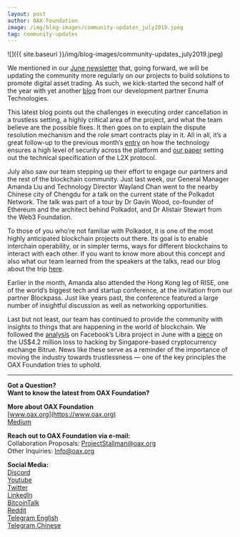 ```yaml
---
layout: post
author: OAX Foundation
image: /img/blog-images/community-updates_july2019.jpeg
tag: community-updates
---
```

![]({{ site.baseurl }}/img/blog-images/community-updates_july2019.jpeg)

We mentioned in our [June newsletter](https://medium.com/@OAX_Foundation/community-update-june-2019-183efcee3ec1) that, going forward, we will be updating the community more regularly on our projects to build solutions to promote digital asset trading. As such, we kick-started the second half of the year with yet another [blog](https://medium.com/@OAX_Foundation/order-cancellation-in-trustless-setting-68c3470f576e) from our development partner Enuma Technologies.

This latest blog points out the challenges in executing order cancellation in a trustless setting, a highly critical area of the project, and what the team believe are the possible fixes. It then goes on to explain the dispute resolution mechanism and the role smart contracts play in it. All in all, it’s a great follow-up to the previous month’s [entry](https://medium.com/@OAX_Foundation/a-deep-dive-into-technology-5a92c18d8485) on how the technology ensures a high level of security across the platform and [our paper](https://medium.com/@OAX_Foundation/new-paper-new-milestone-74ee6e736d5b) setting out the technical specification of the L2X protocol.

July also saw our team stepping up their effort to engage our partners and the rest of the blockchain community. Just last week, our General Manager Amanda Liu and Technology Director Wayland Chan went to the nearby Chinese city of Chengdu for a talk on the current state of the Polkadot Network. The talk was part of a tour by Dr Gavin Wood, co-founder of Ethereum and the architect behind Polkadot, and Dr Alistair Stewart from the Web3 Foundation.

To those of you who’re not familiar with Polkadot, it is one of the most highly anticipated blockchain projects out there. Its goal is to enable interchain operability, or in simpler terms, ways for different blockchains to interact with each other. If you want to know more about this concept and also what our team learned from the speakers at the talks, read our blog about the trip [here](https://medium.com/@OAX_Foundation/parathreads-and-scaling-our-takeaways-from-a-polkadot-meetup-75b28b5a0072).

Earlier in the month, Amanda also attended the Hong Kong leg of RISE, one of the world’s biggest tech and startup conference, at the invitation from our partner Blockpass. Just like years past, the conference featured a large number of insightful discussion as well as networking opportunities.

Last but not least, our team has continued to provide the community with insights to things that are happening in the world of blockchain. We followed the [analysis](https://medium.com/@OAX_Foundation/libra-the-devil-is-in-the-details-c137c996c589) on Facebook’s Libra project in June with a [piece](https://medium.com/@OAX_Foundation/are-you-hacked-off-with-hacking-6536b7b77873) on the US$4.2 million loss to hacking by Singapore-based cryptocurrency exchange Bitrue. News like these serve as a reminder of the importance of moving the industry towards trustlessness — one of the key principles the OAX Foundation tries to uphold.

---

**Got a Question?**  
**Want to know the latest from OAX Foundation?**  

**More about OAX Foundation**  
[www.oax.org](https://www.oax.org)  
[Medium](https://medium.com/@OAX_Foundation)  

**Reach out to OAX Foundation via e-mail:**  
Collaboration Proposals: [ProjectStallman@oax.org](mailto:ProjectStallman@oax.org)  
Other Inquiries: [Info@oax.org](mailto:Info@oax.org)  

**Social Media:**  
[Discord](https://discordapp.com/invite/ZH5YHkb)  
[Youtube](https://bit.ly/2Bvsk73)  
[Twitter](https://twitter.com/OAX_Foundation)  
[LinkedIn](https://www.linkedin.com/company/oax-foundation/)  
[BitcoinTalk](http://bitcointalk.org/index.php?topic=1943946)  
[Reddit](https://www.reddit.com/r/OpenANX/)  
[Telegram English](https://t.me/openanxteam)  
[Telegram Chinese](https://t.me/oax_cn)  

